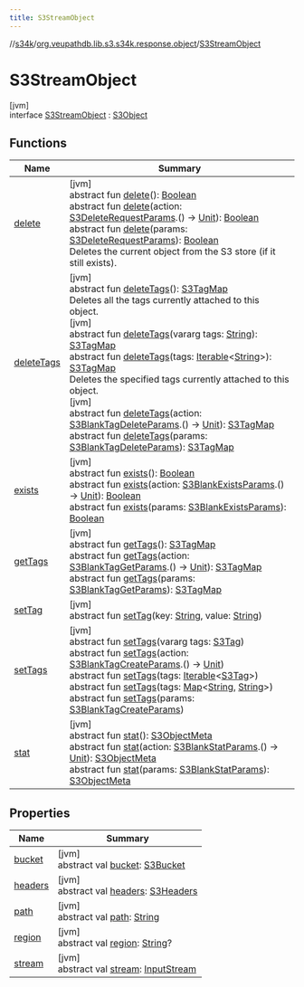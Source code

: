 ```yaml
---
title: S3StreamObject
---
```

//[s34k](../../../index.html)/[org.veupathdb.lib.s3.s34k.response.object](../index.html)/[S3StreamObject](index.html)



# S3StreamObject



[jvm]\
interface [S3StreamObject](index.html) : [S3Object](../-s3-object/index.html)



## Functions


| Name | Summary |
|---|---|
| [delete](../-s3-object/delete.html) | [jvm]<br>abstract fun [delete](../-s3-object/delete.html)(): [Boolean](https://kotlinlang.org/api/latest/jvm/stdlib/kotlin/-boolean/index.html)<br>abstract fun [delete](../-s3-object/delete.html)(action: [S3DeleteRequestParams](../../org.veupathdb.lib.s3.s34k.requests/-s3-delete-request-params/index.html).() -&gt; [Unit](https://kotlinlang.org/api/latest/jvm/stdlib/kotlin/-unit/index.html)): [Boolean](https://kotlinlang.org/api/latest/jvm/stdlib/kotlin/-boolean/index.html)<br>abstract fun [delete](../-s3-object/delete.html)(params: [S3DeleteRequestParams](../../org.veupathdb.lib.s3.s34k.requests/-s3-delete-request-params/index.html)): [Boolean](https://kotlinlang.org/api/latest/jvm/stdlib/kotlin/-boolean/index.html)<br>Deletes the current object from the S3 store (if it still exists). |
| [deleteTags](../-s3-object/delete-tags.html) | [jvm]<br>abstract fun [deleteTags](../-s3-object/delete-tags.html)(): [S3TagMap](../../org.veupathdb.lib.s3.s34k.fields.tags/-s3-tag-map/index.html)<br>Deletes all the tags currently attached to this object.<br>[jvm]<br>abstract fun [deleteTags](../-s3-object/delete-tags.html)(vararg tags: [String](https://kotlinlang.org/api/latest/jvm/stdlib/kotlin/-string/index.html)): [S3TagMap](../../org.veupathdb.lib.s3.s34k.fields.tags/-s3-tag-map/index.html)<br>abstract fun [deleteTags](../-s3-object/delete-tags.html)(tags: [Iterable](https://kotlinlang.org/api/latest/jvm/stdlib/kotlin.collections/-iterable/index.html)&lt;[String](https://kotlinlang.org/api/latest/jvm/stdlib/kotlin/-string/index.html)&gt;): [S3TagMap](../../org.veupathdb.lib.s3.s34k.fields.tags/-s3-tag-map/index.html)<br>Deletes the specified tags currently attached to this object.<br>[jvm]<br>abstract fun [deleteTags](../-s3-object/delete-tags.html)(action: [S3BlankTagDeleteParams](../../org.veupathdb.lib.s3.s34k.requests/-s3-blank-tag-delete-params/index.html).() -&gt; [Unit](https://kotlinlang.org/api/latest/jvm/stdlib/kotlin/-unit/index.html)): [S3TagMap](../../org.veupathdb.lib.s3.s34k.fields.tags/-s3-tag-map/index.html)<br>abstract fun [deleteTags](../-s3-object/delete-tags.html)(params: [S3BlankTagDeleteParams](../../org.veupathdb.lib.s3.s34k.requests/-s3-blank-tag-delete-params/index.html)): [S3TagMap](../../org.veupathdb.lib.s3.s34k.fields.tags/-s3-tag-map/index.html) |
| [exists](../-s3-object/exists.html) | [jvm]<br>abstract fun [exists](../-s3-object/exists.html)(): [Boolean](https://kotlinlang.org/api/latest/jvm/stdlib/kotlin/-boolean/index.html)<br>abstract fun [exists](../-s3-object/exists.html)(action: [S3BlankExistsParams](../../org.veupathdb.lib.s3.s34k.requests/-s3-blank-exists-params/index.html).() -&gt; [Unit](https://kotlinlang.org/api/latest/jvm/stdlib/kotlin/-unit/index.html)): [Boolean](https://kotlinlang.org/api/latest/jvm/stdlib/kotlin/-boolean/index.html)<br>abstract fun [exists](../-s3-object/exists.html)(params: [S3BlankExistsParams](../../org.veupathdb.lib.s3.s34k.requests/-s3-blank-exists-params/index.html)): [Boolean](https://kotlinlang.org/api/latest/jvm/stdlib/kotlin/-boolean/index.html) |
| [getTags](../-s3-object/get-tags.html) | [jvm]<br>abstract fun [getTags](../-s3-object/get-tags.html)(): [S3TagMap](../../org.veupathdb.lib.s3.s34k.fields.tags/-s3-tag-map/index.html)<br>abstract fun [getTags](../-s3-object/get-tags.html)(action: [S3BlankTagGetParams](../../org.veupathdb.lib.s3.s34k.requests/-s3-blank-tag-get-params/index.html).() -&gt; [Unit](https://kotlinlang.org/api/latest/jvm/stdlib/kotlin/-unit/index.html)): [S3TagMap](../../org.veupathdb.lib.s3.s34k.fields.tags/-s3-tag-map/index.html)<br>abstract fun [getTags](../-s3-object/get-tags.html)(params: [S3BlankTagGetParams](../../org.veupathdb.lib.s3.s34k.requests/-s3-blank-tag-get-params/index.html)): [S3TagMap](../../org.veupathdb.lib.s3.s34k.fields.tags/-s3-tag-map/index.html) |
| [setTag](../-s3-object/set-tag.html) | [jvm]<br>abstract fun [setTag](../-s3-object/set-tag.html)(key: [String](https://kotlinlang.org/api/latest/jvm/stdlib/kotlin/-string/index.html), value: [String](https://kotlinlang.org/api/latest/jvm/stdlib/kotlin/-string/index.html)) |
| [setTags](../-s3-object/set-tags.html) | [jvm]<br>abstract fun [setTags](../-s3-object/set-tags.html)(vararg tags: [S3Tag](../../org.veupathdb.lib.s3.s34k/-s3-tag/index.html))<br>abstract fun [setTags](../-s3-object/set-tags.html)(action: [S3BlankTagCreateParams](../../org.veupathdb.lib.s3.s34k.requests/-s3-blank-tag-create-params/index.html).() -&gt; [Unit](https://kotlinlang.org/api/latest/jvm/stdlib/kotlin/-unit/index.html))<br>abstract fun [setTags](../-s3-object/set-tags.html)(tags: [Iterable](https://kotlinlang.org/api/latest/jvm/stdlib/kotlin.collections/-iterable/index.html)&lt;[S3Tag](../../org.veupathdb.lib.s3.s34k/-s3-tag/index.html)&gt;)<br>abstract fun [setTags](../-s3-object/set-tags.html)(tags: [Map](https://kotlinlang.org/api/latest/jvm/stdlib/kotlin.collections/-map/index.html)&lt;[String](https://kotlinlang.org/api/latest/jvm/stdlib/kotlin/-string/index.html), [String](https://kotlinlang.org/api/latest/jvm/stdlib/kotlin/-string/index.html)&gt;)<br>abstract fun [setTags](../-s3-object/set-tags.html)(params: [S3BlankTagCreateParams](../../org.veupathdb.lib.s3.s34k.requests/-s3-blank-tag-create-params/index.html)) |
| [stat](../-s3-object/stat.html) | [jvm]<br>abstract fun [stat](../-s3-object/stat.html)(): [S3ObjectMeta](../-s3-object-meta/index.html)<br>abstract fun [stat](../-s3-object/stat.html)(action: [S3BlankStatParams](../../org.veupathdb.lib.s3.s34k.requests/-s3-blank-stat-params/index.html).() -&gt; [Unit](https://kotlinlang.org/api/latest/jvm/stdlib/kotlin/-unit/index.html)): [S3ObjectMeta](../-s3-object-meta/index.html)<br>abstract fun [stat](../-s3-object/stat.html)(params: [S3BlankStatParams](../../org.veupathdb.lib.s3.s34k.requests/-s3-blank-stat-params/index.html)): [S3ObjectMeta](../-s3-object-meta/index.html) |


## Properties


| Name | Summary |
|---|---|
| [bucket](../../org.veupathdb.lib.s3.s34k.response/-s3-response/bucket.html) | [jvm]<br>abstract val [bucket](../../org.veupathdb.lib.s3.s34k.response/-s3-response/bucket.html): [S3Bucket](../../org.veupathdb.lib.s3.s34k.response.bucket/-s3-bucket/index.html) |
| [headers](../../org.veupathdb.lib.s3.s34k.response/-s3-response/headers.html) | [jvm]<br>abstract val [headers](../../org.veupathdb.lib.s3.s34k.response/-s3-response/headers.html): [S3Headers](../../org.veupathdb.lib.s3.s34k.fields.headers/-s3-headers/index.html) |
| [path](../-s3-object-response/path.html) | [jvm]<br>abstract val [path](../-s3-object-response/path.html): [String](https://kotlinlang.org/api/latest/jvm/stdlib/kotlin/-string/index.html) |
| [region](../../org.veupathdb.lib.s3.s34k.response/-s3-response/region.html) | [jvm]<br>abstract val [region](../../org.veupathdb.lib.s3.s34k.response/-s3-response/region.html): [String](https://kotlinlang.org/api/latest/jvm/stdlib/kotlin/-string/index.html)? |
| [stream](stream.html) | [jvm]<br>abstract val [stream](stream.html): [InputStream](https://docs.oracle.com/javase/8/docs/api/java/io/InputStream.html) |

